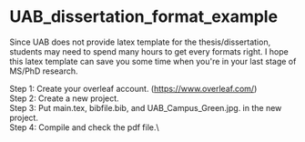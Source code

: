 # UAB_dissertation_format_example

Since UAB does not provide latex template for the thesis/dissertation, students may need to spend many hours to get every formats right. I hope this latex template can save you some time when you're in your last stage of MS/PhD research.

Step 1: Create your overleaf account. (https://www.overleaf.com/) \
Step 2: Create a new project.\
Step 3: Put main.tex, bibfile.bib, and UAB_Campus_Green.jpg. in the new project.\
Step 4: Compile and check the pdf file.\
